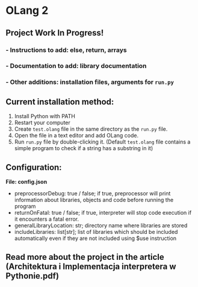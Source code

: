 # OLang 2

## Project Work In Progress!

### - Instructions to add: else, return, arrays

### - Documentation to add: library documentation

### - Other additions: installation files, arguments for `run.py`

## Current installation method:

1. Install Python with PATH
2. Restart your computer
3. Create `test.olang` file in the same directory as the `run.py` file.
4. Open the file in a text editor and add OLang code.
5. Run `run.py` file by double-clicking it.
   (Default `test.olang` file contains a simple program to check if a string has a substring in it)

## Configuration:

**File: config.json**

- preprocessorDebug: true / false; if true, preprocessor will print information about libraries, objects and code before running the program
- returnOnFatal: true / false; if true, interpreter will stop code execution if it encounters a fatal error.
- generalLibraryLocation: str; directory name where libraries are stored
- includeLibraries: list[str]; list of libraries which should be included automatically even if they are not included using $use instruction

## Read more about the project in the article (Architektura i Implementacja interpretera w Pythonie.pdf)

